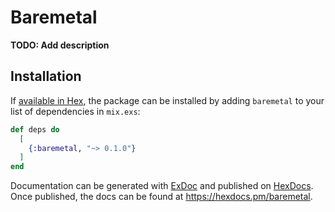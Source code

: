 # Baremetal

**TODO: Add description**

## Installation

If [available in Hex](https://hex.pm/docs/publish), the package can be installed
by adding `baremetal` to your list of dependencies in `mix.exs`:

```elixir
def deps do
  [
    {:baremetal, "~> 0.1.0"}
  ]
end
```

Documentation can be generated with [ExDoc](https://github.com/elixir-lang/ex_doc)
and published on [HexDocs](https://hexdocs.pm). Once published, the docs can
be found at <https://hexdocs.pm/baremetal>.

